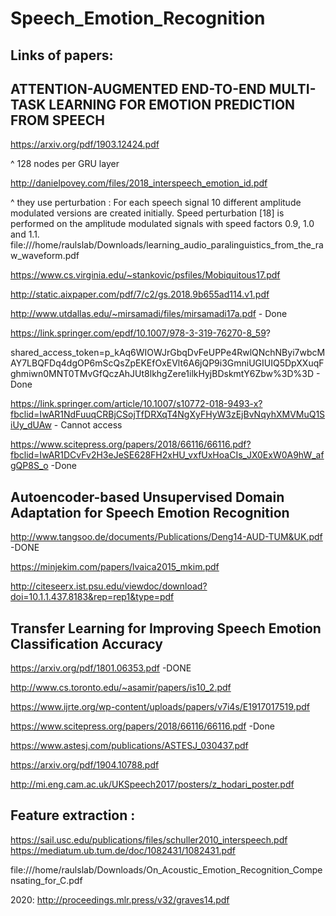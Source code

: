 # Speech_Emotion_Recognition

Links of papers:
--
ATTENTION-AUGMENTED END-TO-END MULTI-TASK LEARNING FOR EMOTION PREDICTION FROM SPEECH
-
https://arxiv.org/pdf/1903.12424.pdf 

^ 128 nodes per GRU layer

http://danielpovey.com/files/2018_interspeech_emotion_id.pdf

^ they use perturbation : For each speech signal 10 different amplitude modulated
                          versions are created initially. Speed perturbation [18] is performed on the amplitude modulated                               signals with speed factors 0.9, 1.0 and 1.1. 
file:///home/raulslab/Downloads/learning_audio_paralinguistics_from_the_raw_waveform.pdf

https://www.cs.virginia.edu/~stankovic/psfiles/Mobiquitous17.pdf

http://static.aixpaper.com/pdf/7/c2/gs.2018.9b655ad114.v1.pdf

http://www.utdallas.edu/~mirsamadi/files/mirsamadi17a.pdf - Done

https://link.springer.com/epdf/10.1007/978-3-319-76270-8_59?

shared_access_token=p_kAq6WIOWJrGbqDvFeUPPe4RwlQNchNByi7wbcMAY7LBQFDq4dgOP6mScQsZpEKEfOxEVlt6A6jQP9i3GmniUGIUIQ5DpXXuqFghmiwn0MNT0TMvGfQczAhJUt8lkhgZere1ilkHyjBDskmtY6Zbw%3D%3D - Done

https://link.springer.com/article/10.1007/s10772-018-9493-x?fbclid=IwAR1NdFuuqCRBjCSojTfDRXqT4NgXyFHyW3zEjBvNqyhXMVMuQ1SiUy_dUAw - Cannot access

https://www.scitepress.org/papers/2018/66116/66116.pdf?fbclid=IwAR1DCvFv2H3eJeSE628FH2xHU_vxfUxHoaCIs_JX0ExW0A9hW_afgQP8S_o -Done

Autoencoder-based Unsupervised Domain Adaptation for Speech Emotion Recognition
-
http://www.tangsoo.de/documents/Publications/Deng14-AUD-TUM&UK.pdf -DONE

https://minjekim.com/papers/lvaica2015_mkim.pdf

http://citeseerx.ist.psu.edu/viewdoc/download?doi=10.1.1.437.8183&rep=rep1&type=pdf

Transfer Learning for Improving Speech Emotion Classification Accuracy
-
https://arxiv.org/pdf/1801.06353.pdf -DONE

http://www.cs.toronto.edu/~asamir/papers/is10_2.pdf

https://www.ijrte.org/wp-content/uploads/papers/v7i4s/E1917017519.pdf

https://www.scitepress.org/papers/2018/66116/66116.pdf -Done

https://www.astesj.com/publications/ASTESJ_030437.pdf

https://arxiv.org/pdf/1904.10788.pdf

http://mi.eng.cam.ac.uk/UKSpeech2017/posters/z_hodari_poster.pdf

Feature extraction :
--
https://sail.usc.edu/publications/files/schuller2010_interspeech.pdf
https://mediatum.ub.tum.de/doc/1082431/1082431.pdf

file:///home/raulslab/Downloads/On_Acoustic_Emotion_Recognition_Compensating_for_C.pdf


2020:
http://proceedings.mlr.press/v32/graves14.pdf
